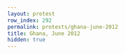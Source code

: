 ```yaml
---
layout: protest
row_index: 292
permalink: protests/ghana-june-2012
title: Ghana, June 2012
hidden: true
---
```

